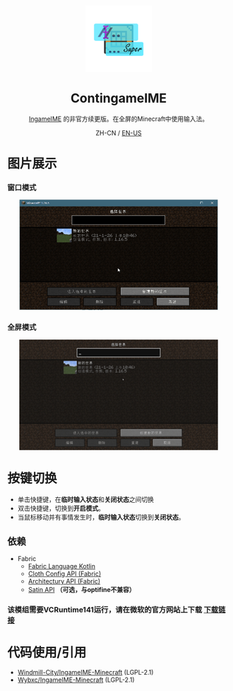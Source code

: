 <center><div align="center">

<img height="150" width="150" src="icon/400x400.png"/>

# ContingameIME

[IngameIME](https://github.com/Windmill-City/IngameIME-Minecraft) 的非官方续更版。在全屏的Minecraft中使用输入法。

ZH-CN / [EN-US](README-EN.md)

</div></center>

# 图片展示

### 窗口模式

<div align="center">
<img height="250" width="450" src="old/docs/WindowInput.gif"/>
</div>

### 全屏模式

<div align="center">
<img height="250" width="450" src="old/docs/FullScreenInput.gif"/>
</div>

# 按键切换

- 单击快捷键，在**临时输入状态**和**关闭状态**之间切换
- 双击快捷键，切换到**开启模式**。
- 当鼠标移动并有事情发生时，**临时输入状态**切换到**关闭状态**。

## 依赖

- Fabric
  - [Fabric Language Kotlin](https://www.curseforge.com/minecraft/mc-mods/fabric-language-kotlin)
  - [Cloth Config API (Fabric)](https://www.curseforge.com/minecraft/mc-mods/cloth-config)
  - [Architectury API (Fabric)](https://www.curseforge.com/minecraft/mc-mods/architectury-api)
  - [Satin API](https://www.curseforge.com/minecraft/mc-mods/satin-api) **（可选，与optifine不兼容）**

### 该模组需要VCRuntime141运行，请在微软的官方网站上下载  [下载链接](https://learn.microsoft.com/zh-CN/cpp/windows/latest-supported-vc-redist)

# 代码使用/引用
- [Windmill-City/IngameIME-Minecraft](https://github.com/Windmill-City/IngameIME-Minecraft) (LGPL-2.1)
- [Wybxc/IngameIME-Minecraft](https://github.com/Wybxc/IngameIME-Minecraft) (LGPL-2.1)
